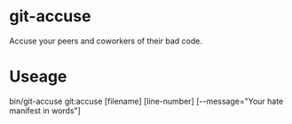 git-accuse
==========

Accuse your peers and coworkers of their bad code.

Useage
======

bin/git-accuse git:accuse [filename] [line-number] [--message="Your hate manifest in words"]
